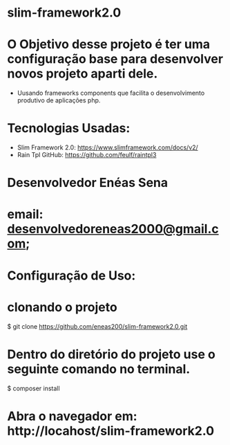 # slim-framework2.0

# O Objetivo desse projeto é ter uma configuração base para desenvolver novos projeto aparti dele.
* Uusando frameworks components que facilita o desenvolvimento produtivo de aplicações php.


# Tecnologias Usadas:
  * Slim Framework 2.0: https://www.slimframework.com/docs/v2/
  * Rain Tpl GitHub: https://github.com/feulf/raintpl3


# Desenvolvedor Enéas Sena
# email: desenvolvedoreneas2000@gmail.com;



# Configuração de Uso:


# clonando o projeto 
$ git clone https://github.com/eneas200/slim-framework2.0.git



# Dentro do diretório do projeto use o seguinte comando no terminal.
$ composer install


# Abra o navegador em: http://locahost/slim-framework2.0
